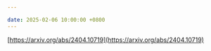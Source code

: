 ```yaml
---

date: 2025-02-06 10:00:00 +0800
---
```


[https://arxiv.org/abs/2404.10719](https://arxiv.org/abs/2404.10719)

